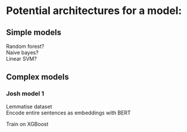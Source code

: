 # Potential architectures for a model:

## Simple models
Random forest?  
Naive bayes?  
Linear SVM?  

## Complex models
### Josh model 1
Lemmatise dataset  
Encode entire sentences as embeddings with BERT  

Train on XGBoost


